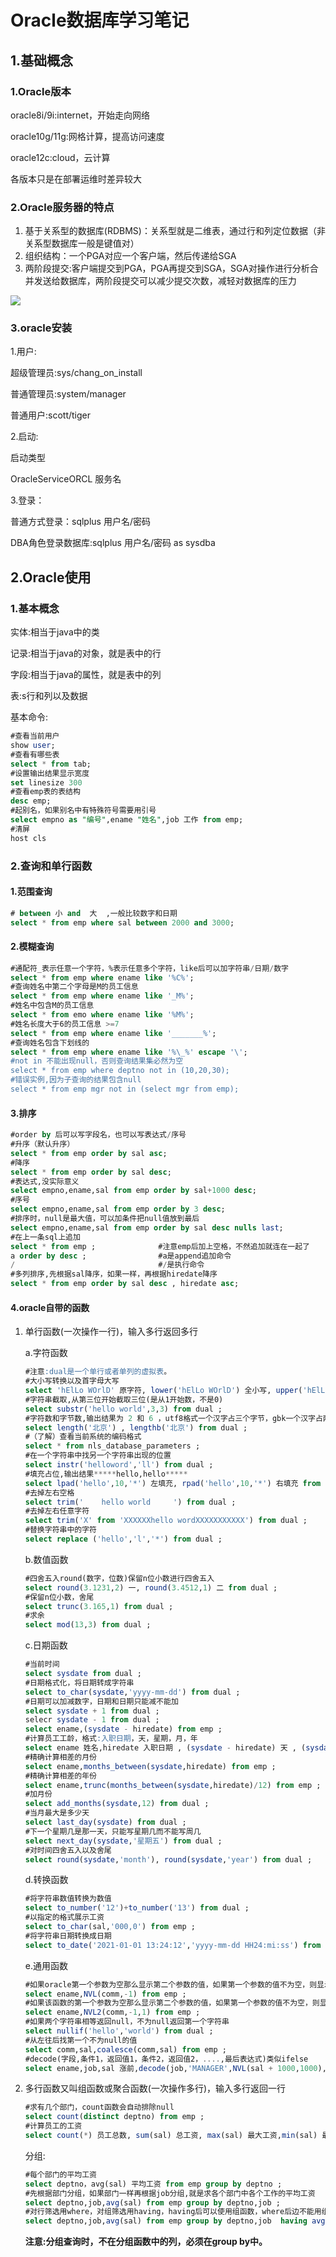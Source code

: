 # Oracle数据库学习笔记

## 1.基础概念

### 1.Oracle版本

oracle8i/9i:internet，开始走向网络

oracle10g/11g:网格计算，提高访问速度

oracle12c:cloud，云计算

各版本只是在部署运维时差异较大

### 2.Oracle服务器的特点

1. 基于关系型的数据库(RDBMS)：关系型就是二维表，通过行和列定位数据（非关系型数据库一般是键值对）
2. 组织结构：一个PGA对应一个客户端，然后传递给SGA
3. 两阶段提交:客户端提交到PGA，PGA再提交到SGA，SGA对操作进行分析合并发送给数据库，两阶段提交可以减少提交次数，减轻对数据库的压力

![](img\oracle\oracle组织结构.png)

### 3.oracle安装

1.用户:

超级管理员:sys/chang_on_install

普通管理员:system/manager

普通用户:scott/tiger

2.启动:

启动类型

OracleServiceORCL  服务名

3.登录：

普通方式登录：sqlplus 用户名/密码

DBA角色登录数据库:sqlplus 用户名/密码 as sysdba

## 2.Oracle使用

### 1.基本概念

实体:相当于java中的类

记录:相当于java的对象，就是表中的行

字段:相当于java的属性，就是表中的列

表:s行和列以及数据

基本命令:

```sql
#查看当前用户
show user; 
#查看有哪些表
select * from tab; 
#设置输出结果显示宽度
set linesize 300   
#查看emp表的表结构
desc emp;  
#起别名，如果别名中有特殊符号需要用引号
select empno as "编号",ename "姓名",job 工作 from emp; 
#清屏
host cls 
```

### 2.查询和单行函数

#### 1.范围查询

```sql
# between 小 and  大  ,一般比较数字和日期
select * from emp where sal between 2000 and 3000;
```

#### 2.模糊查询

```sql
#通配符_表示任意一个字符，%表示任意多个字符，like后可以加字符串/日期/数字
select * from emp where ename like '%C%';
#查询姓名中第二个字母是M的员工信息
select * from emp where ename like '_M%';
#姓名中包含M的员工信息
select * from emo where ename like '%M%';
#姓名长度大于6的员工信息 >=7
select * from emp where ename like '_______%';
#查询姓名包含下划线的
select * from emp where ename like '%\_%' escape '\';                                  '
#not in 不能出现null，否则查询结果集必然为空
select * from emp where deptno not in (10,20,30);
#错误实例,因为子查询的结果包含null
select * from emp mgr not in (select mgr from emp);
```

#### 3.排序

```sql
#order by 后可以写字段名，也可以写表达式/序号
#升序（默认升序）
select * from emp order by sal asc;
#降序
select * from emp order by sal desc;
#表达式,没实际意义
select empno,ename,sal from emp order by sal+1000 desc;
#序号
select empno,ename,sal from emp order by 3 desc;
#排序时，null是最大值，可以加条件把null值放到最后
select empno,ename,sal from emp order by sal desc nulls last;
#在上一条sql上追加
select * from emp ;              #注意emp后加上空格，不然追加就连在一起了
a order by desc ;				 #a是append追加命令
/                                #/是执行命令
#多列排序,先根据sal降序，如果一样，再根据hiredate降序
select * from emp order by sal desc , hiredate asc;
```

#### 4.oracle自带的函数

1. 单行函数(一次操作一行)，输入多行返回多行

   a.字符函数

   ```sql
   #注意:dual是一个单行或者单列的虚拟表。
   #大小写转换以及首字母大写
   select 'hElLo WOrlD' 原字符, lower('hElLo WOrlD') 全小写, upper('hElLo WOrlD') 全大写, initcap('hElLo WOrlD') 首字母大写 from dual ;
   #字符串截取,从第三位开始截取三位(是从1开始数，不是0)
   select substr('hello world',3,3) from dual ;
   #字符数和字节数,输出结果为 2 和 6 ，utf8格式一个汉字占三个字节，gbk一个汉字占两个字节
   select length('北京') , lengthb('北京') from dual ;
   #（了解）查看当前系统的编码格式
   select * from nls_database_parameters ;
   #在一个字符串中找另一个字符串出现的位置
   select instr('helloword','ll') from dual ;
   #填充占位,输出结果*****hello,hello*****
   select lpad('hello',10,'*') 左填充, rpad('hello',10,'*') 右填充 from dual ;
   #去掉左右空格
   select trim('    hello world     ') from dual ;
   #去掉左右任意字符
   select trim('X' from 'XXXXXXhello wordXXXXXXXXXXX') from dual ;
   #替换字符串中的字符
   select replace ('hello','l','*') from dual ;
   ```

   b.数值函数

   ```sql
   #四舍五入round(数字，位数)保留n位小数进行四舍五入
   select round(3.1231,2) 一, round(3.4512,1) 二 from dual ;
   #保留n位小数，舍尾
   select trunc(3.165,1) from dual ;
   #求余
   select mod(13,3) from dual ;
   ```

   c.日期函数

   ```sql
   #当前时间
   select sysdate from dual ;
   #日期格式化，将日期转成字符串
   select to_char(sysdate,'yyyy-mm-dd') from dual ;
   #日期可以加减数字，日期和日期只能减不能加
   select sysdate + 1 from dual ;
   selecr sysdate - 1 from dual ;
   select ename,(sysdate - hiredate) from emp ;
   #计算员工工龄，格式:入职日期，天，星期，月，年
   select ename 姓名,hiredate 入职日期 , (sysdate - hiredate) 天 , (sysdate - hiredate)/7 星期, (sysdate - hiredate)/30 月, (sysdate - hiredate)/365 年 from emp ;
   #精确计算相差的月份
   select ename,months_between(sysdate,hiredate) from emp ;
   #精确计算相差的年份
   select ename,trunc(months_between(sysdate,hiredate)/12) from emp ;
   #加月份
   select add_months(sysdate,12) from dual ;
   #当月最大是多少天
   select last_day(sysdate) from dual ;
   #下一个星期几是那一天，只能写星期几而不能写周几
   select next_day(sysdate,'星期五') from dual ;
   #对时间四舍五入以及舍尾
   select round(sysdate,'month'), round(sysdate,'year') from dual ;
   ```

   d.转换函数

   ```sql
   #将字符串数值转换为数值
   select to_number('12')+to_number('13') from dual ;
   #以指定的格式展示工资
   select to_char(sal,'000,0') from emp ;
   #将字符串日期转换成日期
   select to_date('2021-01-01 13:24:12','yyyy-mm-dd HH24:mi:ss') from dual ;
   ```

   e.通用函数

   ```sql
   #如果oracle第一个参数为空那么显示第二个参数的值，如果第一个参数的值不为空，则显示第一个参数本来的值。
   select ename,NVL(comm,-1) from emp ;
   #如果该函数的第一个参数为空那么显示第二个参数的值，如果第一个参数的值不为空，则显示第三个参数的值。
   select ename,NVL2(comm,-1,1) from emp ;
   #如果两个字符串相等返回null，不为null返回第一个字符串
   select nullif('hello','world') from dual ;
   #从左往后找第一个不为null的值
   select comm,sal,coalesce(comm,sal) from emp ;
   #decode(字段,条件1，返回值1，条件2，返回值2，....,最后表达式)类似ifelse
   select ename,job,sal 涨前,decode(job,'MANAGER',NVL(sal + 1000,1000),'PRESIDENT',NVL(sal + 2000,2000), NVL(sal + 200,200))涨后 from emp ;
   ```

2. 多行函数又叫组函数或聚合函数(一次操作多行)，输入多行返回一行

   ```sql
   #求有几个部门，count函数会自动排除null
   select count(distinct deptno) from emp ;
   #计算员工的工资
   select count(*) 员工总数, sum(sal) 总工资, max(sal) 最大工资,min(sal) 最小工资, avg(sal) 平均工资 from emp ;
   ```

   分组:

   ```sql
   #每个部门的平均工资
   select deptno，avg(sal) 平均工资 from emp group by deptno ;
   #先根据部门分组，如果部门一样再根据job分组,就是求各个部门中各个工作的平均工资
   select deptno,job,avg(sal) from emp group by deptno,job ;
   #对行筛选用where，对组筛选用having，having后可以使用组函数，where后边不能用组函数
   select deptno,job,avg(sal) from emp group by deptno,job  having avg(sal) > 3000;
   ```

   **注意:分组查询时，不在分组函数中的列，必须在group by中。**

 